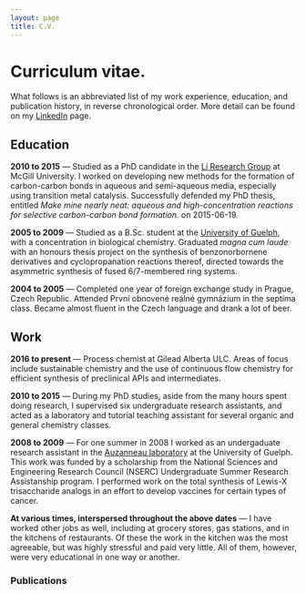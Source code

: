 ```yaml
---
layout: page
title: C.V.
---
```


# Curriculum vitae.

What follows is an abbreviated list of my work experience, education, and publication history, in reverse chronological order. More detail can be found on my [LinkedIn](https://www.linkedin.com/in/nickuhlig) page.

## Education

**2010 to 2015** — Studied as a PhD candidate in the [Li Research Group](http://www.cjlimcgill.ca/prof-chao-jun-li/) at McGill University. I worked on developing new methods for the formation of carbon-carbon bonds in aqueous and semi-aqueous media, especially using transition metal catalysis. Successfully defended my PhD thesis, entitled *Make mine nearly neat: aqueous and high-concentration reactions for selective carbon-carbon bond formation.* on 2015-06-19.

**2005 to 2009** — Studied as a B.Sc. student at the [University of Guelph](https://www.uoguelph.ca), with a concentration in biological chemistry. Graduated *magna cum laude* with an honours thesis project on the synthesis of benzonorbornene derivatives and cyclopropanation reactions thereof, directed towards the asymmetric synthesis of fused 6/7-membered ring systems.

**2004 to 2005** — Completed one year of foreign exchange study in Prague, Czech Republic. Attended První obnovené reálné gymnázium in the septima class. Became almost fluent in the Czech language and drank a lot of beer. 

## Work

**2016 to present** — Process chemist at Gilead Alberta ULC. Areas of focus include sustainable chemistry and the use of continuous flow chemistry for efficient synthesis of preclinical APIs and intermediates.

**2010 to 2015** — During my PhD studies, aside from the many hours spent doing research, I supervised six undergraduate research assistants, and acted as a laboratory and tutorial teaching assistant for several organic and general chemistry classes.

**2008 to 2009** — For one summer in 2008 I worked as an undergaduate research assistant in the [Auzanneau laboratory](http://www.chemistry.uoguelph.ca/cgi-bin/uchem.exe?ac=v_page&pa=LU5KZP_3) at the University of Guelph. This work was funded by a scholarship from the National Sciences and Engineering Research Council (NSERC) Undergraduate Summer Research Assistanship program. I performed work on the total synthesis of Lewis-X trisaccharide analogs in an effort to develop vaccines for certain types of cancer.

**At various times, interspersed throughout the above dates** — I have worked other jobs as well, including at grocery stores, gas stations, and in the kitchens of restaurants. Of these the work in the kitchen was the most agreeable, but was highly stressful and paid very little. All of them, however, were very educational in one way or another.

### Publications



